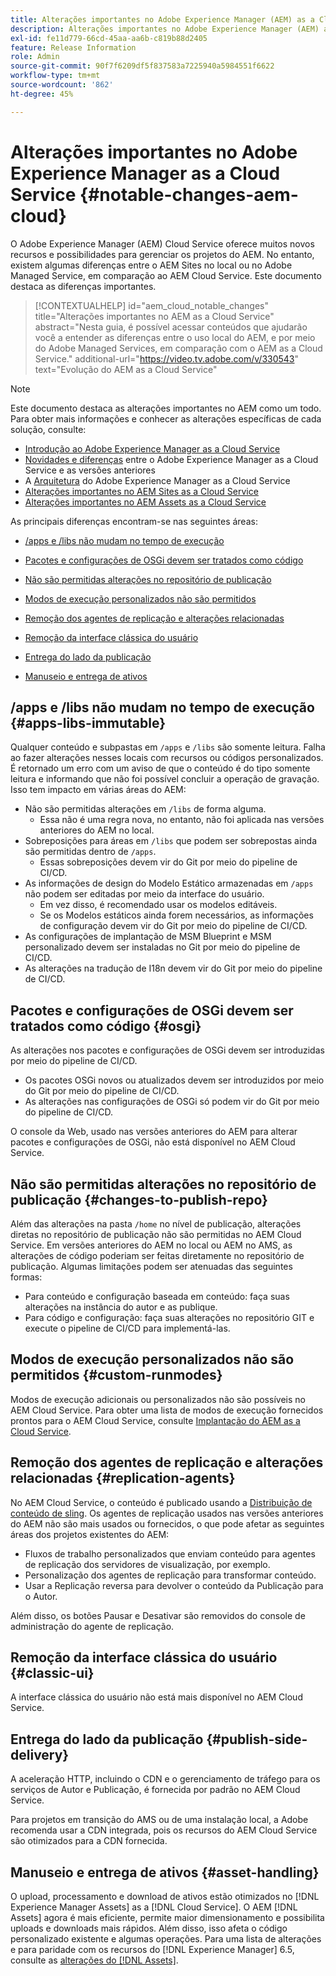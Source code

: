 ```yaml
---
title: Alterações importantes no Adobe Experience Manager (AEM) as a Cloud Service
description: Alterações importantes no Adobe Experience Manager (AEM) as a Cloud Service.
exl-id: fe11d779-66cd-45aa-aa6b-c819b88d2405
feature: Release Information
role: Admin
source-git-commit: 90f7f6209df5f837583a7225940a5984551f6622
workflow-type: tm+mt
source-wordcount: '862'
ht-degree: 45%

---
```


# Alterações importantes no Adobe Experience Manager as a Cloud Service {#notable-changes-aem-cloud}

O Adobe Experience Manager (AEM) Cloud Service oferece muitos novos recursos e possibilidades para gerenciar os projetos do AEM. No entanto, existem algumas diferenças entre o AEM Sites no local ou no Adobe Managed Service, em comparação ao AEM Cloud Service. Este documento destaca as diferenças importantes.

>[!CONTEXTUALHELP]
>id="aem_cloud_notable_changes"
>title="Alterações importantes no AEM as a Cloud Service"
>abstract="Nesta guia, é possível acessar conteúdos que ajudarão você a entender as diferenças entre o uso local do AEM, e por meio do Adobe Managed Services, em comparação com o AEM as a Cloud Service."
>additional-url="https://video.tv.adobe.com/v/330543" text="Evolução do AEM as a Cloud Service"


>[!NOTE]
>Este documento destaca as alterações importantes no AEM como um todo. Para obter mais informações e conhecer as alterações específicas de cada solução, consulte:
>
>* [Introdução ao Adobe Experience Manager as a Cloud Service](/help/overview/introduction.md)
>* [Novidades e diferenças](/help/overview/what-is-new-and-different.md) entre o Adobe Experience Manager as a Cloud Service e as versões anteriores
>* A [Arquitetura](/help/overview/architecture.md) do Adobe Experience Manager as a Cloud Service
>* [Alterações importantes no AEM Sites as a Cloud Service](/help/sites-cloud/sites-cloud-changes.md)
>* [Alterações importantes no AEM Assets as a Cloud Service](/help/assets/assets-cloud-changes.md)

As principais diferenças encontram-se nas seguintes áreas:

* [/apps e /libs não mudam no tempo de execução](#apps-libs-immutable)

* [Pacotes e configurações de OSGi devem ser tratados como código](#osgi)

* [Não são permitidas alterações no repositório de publicação](#changes-to-publish-repo)

* [Modos de execução personalizados não são permitidos](#custom-runmodes)

* [Remoção dos agentes de replicação e alterações relacionadas](#replication-agents)

* [Remoção da interface clássica do usuário ](#classic-ui)

* [Entrega do lado da publicação](#publish-side-delivery)

* [Manuseio e entrega de ativos](#asset-handling)

## /apps e /libs não mudam no tempo de execução {#apps-libs-immutable}

Qualquer conteúdo e subpastas em `/apps` e `/libs` são somente leitura. Falha ao fazer alterações nesses locais com recursos ou códigos personalizados. É retornado um erro com um aviso de que o conteúdo é do tipo somente leitura e informando que não foi possível concluir a operação de gravação. Isso tem impacto em várias áreas do AEM:

* Não são permitidas alterações em `/libs` de forma alguma.
   * Essa não é uma regra nova, no entanto, não foi aplicada nas versões anteriores do AEM no local.
* Sobreposições para áreas em `/libs` que podem ser sobrepostas ainda são permitidas dentro de `/apps`.
   * Essas sobreposições devem vir do Git por meio do pipeline de CI/CD.
* As informações de design do Modelo Estático armazenadas em `/apps` não podem ser editadas por meio da interface do usuário.
   * Em vez disso, é recomendado usar os modelos editáveis.
   * Se os Modelos estáticos ainda forem necessários, as informações de configuração devem vir do Git por meio do pipeline de CI/CD.
* As configurações de implantação de MSM Blueprint e MSM personalizado devem ser instaladas no Git por meio do pipeline de CI/CD.
* As alterações na tradução de I18n devem vir do Git por meio do pipeline de CI/CD.

## Pacotes e configurações de OSGi devem ser tratados como código {#osgi}

As alterações nos pacotes e configurações de OSGi devem ser introduzidas por meio do pipeline de CI/CD.

* Os pacotes OSGi novos ou atualizados devem ser introduzidos por meio do Git por meio do pipeline de CI/CD.
* As alterações nas configurações de OSGi só podem vir do Git por meio do pipeline de CI/CD.

O console da Web, usado nas versões anteriores do AEM para alterar pacotes e configurações de OSGi, não está disponível no AEM Cloud Service.

## Não são permitidas alterações no repositório de publicação {#changes-to-publish-repo}

Além das alterações na pasta `/home` no nível de publicação, alterações diretas no repositório de publicação não são permitidas no AEM Cloud Service. Em versões anteriores do AEM no local ou AEM no AMS, as alterações de código poderiam ser feitas diretamente no repositório de publicação. Algumas limitações podem ser atenuadas das seguintes formas:

* Para conteúdo e configuração baseada em conteúdo: faça suas alterações na instância do autor e as publique.
* Para código e configuração: faça suas alterações no repositório GIT e execute o pipeline de CI/CD para implementá-las.

## Modos de execução personalizados não são permitidos {#custom-runmodes}

Modos de execução adicionais ou personalizados não são possíveis no AEM Cloud Service. Para obter uma lista de modos de execução fornecidos prontos para o AEM Cloud Service, consulte [Implantação do AEM as a Cloud Service](/help/implementing/deploying/overview.md#runmodes).

## Remoção dos agentes de replicação e alterações relacionadas {#replication-agents}

No AEM Cloud Service, o conteúdo é publicado usando a [Distribuição de conteúdo de sling](https://sling.apache.org/documentation/bundles/content-distribution.html). Os agentes de replicação usados nas versões anteriores do AEM não são mais usados ou fornecidos, o que pode afetar as seguintes áreas dos projetos existentes do AEM:

* Fluxos de trabalho personalizados que enviam conteúdo para agentes de replicação dos servidores de visualização, por exemplo.
* Personalização dos agentes de replicação para transformar conteúdo.
* Usar a Replicação reversa para devolver o conteúdo da Publicação para o Autor.

Além disso, os botões Pausar e Desativar são removidos do console de administração do agente de replicação.

## Remoção da interface clássica do usuário {#classic-ui}

A interface clássica do usuário não está mais disponível no AEM Cloud Service.

## Entrega do lado da publicação {#publish-side-delivery}

A aceleração HTTP, incluindo o CDN e o gerenciamento de tráfego para os serviços de Autor e Publicação, é fornecida por padrão no AEM Cloud Service.

Para projetos em transição do AMS ou de uma instalação local, a Adobe recomenda usar a CDN integrada, pois os recursos do AEM Cloud Service são otimizados para a CDN fornecida.

## Manuseio e entrega de ativos {#asset-handling}

O upload, processamento e download de ativos estão otimizados no [!DNL Experience Manager Assets] as a [!DNL Cloud Service]. O AEM [!DNL Assets] agora é mais eficiente, permite maior dimensionamento e possibilita uploads e downloads mais rápidos. Além disso, isso afeta o código personalizado existente e algumas operações. Para uma lista de alterações e para paridade com os recursos do [!DNL Experience Manager] 6.5, consulte as [alterações do  [!DNL Assets]](/help/assets/assets-cloud-changes.md).
